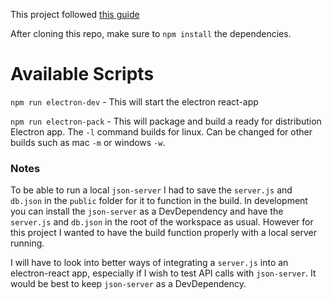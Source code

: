 This project followed [this guide](https://dev.to/tesh254/how-to-build-electron-apps-with-react-36b)

After cloning this repo, make sure to `npm install` the dependencies.

# Available Scripts

`npm run electron-dev` - This will start the electron react-app

`npm run electron-pack` - This will package and build a ready for distribution Electron app. The `-l` command builds for linux. Can be changed for other builds such as mac `-m` or windows `-w`.


### Notes

To be able to run a local `json-server` I had to save the `server.js` and `db.json` in the `public` folder for it to function in the build. In development you can install the `json-server` as a DevDependency and have the `server.js` and `db.json` in the root of the workspace as usual. However for this project I wanted to have the build function properly with a local server running.

I will have to look into better ways of integrating a `server.js` into an electron-react app, especially if I wish to test API calls with `json-server`. It would be best to keep `json-server` as a DevDependency.
